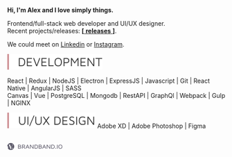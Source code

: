 **Hi, I'm Alex and I love simply things.**  

Frontend/full-stack web developer and UI/UX designer.  
Recent projects/releases: [**[** **releases** **]**][releases].  

We could meet on [Linkedin] or [Instagram].  

<img src = "https://raw.githubusercontent.com/hadabr/hadabr/master/assets/development.svg"/>  

React |
Redux | 
NodeJS | 
Electron | 
ExpressJS | 
Javascript | 
Git |
React Native | 
AngularJS | 
SASS  
Canvas | 
Vue | 
PostgreSQL | 
Mongodb |
RestAPI | 
GraphQl | 
Webpack | 
Gulp | 
NGINX    
  
<img src = "https://raw.githubusercontent.com/hadabr/hadabr/master/assets/ui.svg"/>  
Adobe XD |
Adobe Photoshop |
Figma  

&nbsp;   
[![brandband](https://raw.githubusercontent.com/hadabr/hadabr/master/assets/brandband-i.png
 "brandband")](https://brandband.io/)  

   [linkedin]: <https://www.linkedin.com/in/alex-dovghii/>
   [instagram]: <https://www.instagram.com/pockethabr>
   [behance]: <https://www.behance.net/alexdovghi6c9c>
   [releases]: <https://github.com/hadabr/releases>
